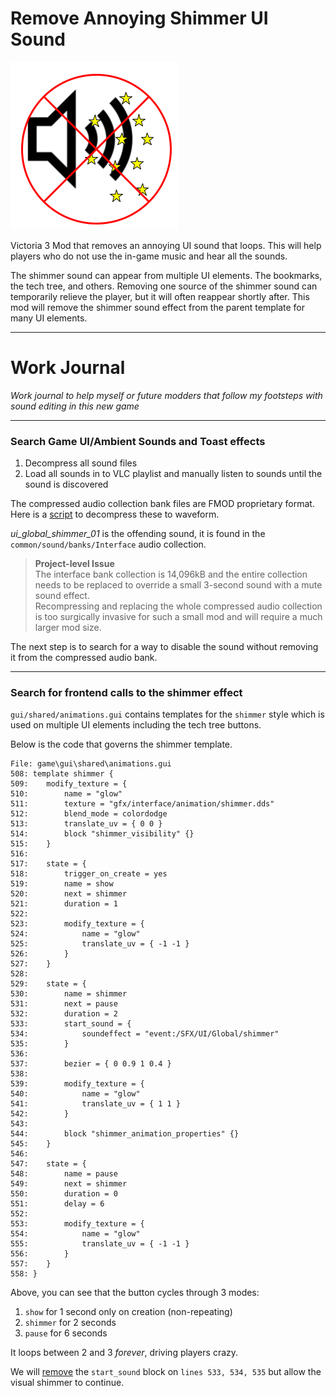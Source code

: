 # Remove Annoying Shimmer UI Sound

![thumbnail](https://github.com/tyler-atx/remove_annoying_shimmer_ui_sound/blob/main/thumbnail.png)

Victoria 3 Mod that removes an annoying UI sound that loops. This will help players who do not use the in-game music and hear all the sounds.  

The shimmer sound can appear from multiple UI elements. The bookmarks, the tech tree, and others. Removing one source of the shimmer sound can temporarily relieve the player, but it will often reappear shortly after. This mod will remove the shimmer sound effect from the parent template for many UI elements.



---

# Work Journal    

_Work journal to help myself or future modders that follow my footsteps with sound editing in this new game_

---

### Search Game UI/Ambient Sounds and Toast effects

1. Decompress all sound files
2. Load all sounds in to VLC playlist and manually listen to sounds until the sound is discovered

The compressed audio collection bank files are FMOD proprietary format. Here is a [script](https://youtu.be/owvnzePB2iU) to decompress these to waveform.

_ui\_global\_shimmer\_01_ is the offending sound, it is found in the `common/sound/banks/Interface` audio collection.

> **Project-level Issue**   
> The interface bank collection is 14,096kB and the entire collection needs to be replaced to override a small 3-second sound with a mute sound effect.         
> Recompressing and replacing the whole compressed audio collection is too surgically invasive for such a small mod and will require a much larger mod size.    

The next step is to search for a way to disable the sound without removing it from the compressed audio bank.

---

### Search for frontend calls to the shimmer effect   

`gui/shared/animations.gui` contains templates for the `shimmer` style which is used on multiple UI elements including the tech tree buttons.

Below is the code that governs the shimmer template.

```
File: game\gui\shared\animations.gui
508: template shimmer {
509: 	modify_texture = {
510: 		name = "glow"
511: 		texture = "gfx/interface/animation/shimmer.dds"
512: 		blend_mode = colordodge
513: 		translate_uv = { 0 0 }
514: 		block "shimmer_visibility" {}
515: 	}
516: 
517: 	state = {
518: 		trigger_on_create = yes
519: 		name = show
520: 		next = shimmer
521: 		duration = 1
522: 
523: 		modify_texture = {
524: 			name = "glow"
525: 			translate_uv = { -1 -1 }
526: 		}
527: 	}
528: 
529: 	state = {
530: 		name = shimmer
531: 		next = pause
532: 		duration = 2
533: 		start_sound = {
534: 			soundeffect = "event:/SFX/UI/Global/shimmer"
535: 		}
536: 		
537: 		bezier = { 0 0.9 1 0.4 }
538: 
539: 		modify_texture = {
540: 			name = "glow"
541: 			translate_uv = { 1 1 }
542: 		}
543: 
544: 		block "shimmer_animation_properties" {}
545: 	}
546: 
547: 	state = {
548: 		name = pause
549: 		next = shimmer
550: 		duration = 0
551: 		delay = 6
552: 
553: 		modify_texture = {
554: 			name = "glow"
555: 			translate_uv = { -1 -1 }
556: 		}
557: 	}	
558: }

```

Above, you can see that the button cycles through 3 modes: 
1. `show` for 1 second only on creation (non-repeating)
2. `shimmer` for 2 seconds
3. `pause` for 6 seconds

It loops between 2 and 3 _forever_, driving players crazy.

We will [remove](https://github.com/tyler-atx/remove_annoying_shimmer_ui_sound/commit/bbc2a53cb75593ebb79ab6a2907a1d96d6a59ed6#diff-24dc24c4046921d7570d91aeb322733a055faa6224874aae1d53d99b6388665bL533) the `start_sound` block on `lines 533, 534, 535` but allow the visual shimmer to continue. 
